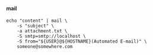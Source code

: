 #### mail

    echo "content" | mail \
        -s "subject" \
        -a attachment.txt \
        -S smtp=smtp://localhost \
        -S from="${USER}@${HOSTNAME}(Automated E-mail)" \
        someone@somewhere.com
